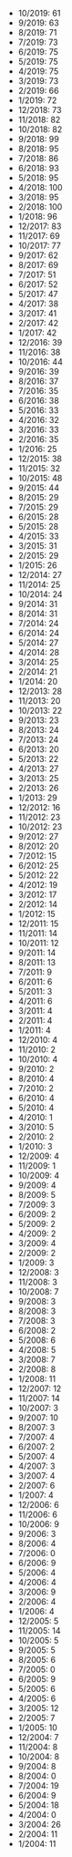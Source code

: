 *  10/2019: 61
*  9/2019: 63
*  8/2019: 71
*  7/2019: 73
*  6/2019: 75
*  5/2019: 75
*  4/2019: 75
*  3/2019: 73
*  2/2019: 66
*  1/2019: 72
*  12/2018: 73
*  11/2018: 82
*  10/2018: 82
*  9/2018: 99
*  8/2018: 95
*  7/2018: 86
*  6/2018: 93
*  5/2018: 95
*  4/2018: 100
*  3/2018: 95
*  2/2018: 100
*  1/2018: 96
*  12/2017: 83
*  11/2017: 69
*  10/2017: 77
*  9/2017: 62
*  8/2017: 69
*  7/2017: 51
*  6/2017: 52
*  5/2017: 47
*  4/2017: 38
*  3/2017: 41
*  2/2017: 42
*  1/2017: 42
*  12/2016: 39
*  11/2016: 38
*  10/2016: 44
*  9/2016: 39
*  8/2016: 37
*  7/2016: 35
*  6/2016: 38
*  5/2016: 33
*  4/2016: 32
*  3/2016: 33
*  2/2016: 35
*  1/2016: 25
*  12/2015: 38
*  11/2015: 32
*  10/2015: 48
*  9/2015: 44
*  8/2015: 29
*  7/2015: 29
*  6/2015: 28
*  5/2015: 28
*  4/2015: 33
*  3/2015: 31
*  2/2015: 29
*  1/2015: 26
*  12/2014: 27
*  11/2014: 25
*  10/2014: 24
*  9/2014: 31
*  8/2014: 31
*  7/2014: 24
*  6/2014: 24
*  5/2014: 27
*  4/2014: 28
*  3/2014: 25
*  2/2014: 21
*  1/2014: 20
*  12/2013: 28
*  11/2013: 20
*  10/2013: 22
*  9/2013: 23
*  8/2013: 24
*  7/2013: 24
*  6/2013: 20
*  5/2013: 22
*  4/2013: 27
*  3/2013: 25
*  2/2013: 26
*  1/2013: 29
*  12/2012: 16
*  11/2012: 23
*  10/2012: 23
*  9/2012: 27
*  8/2012: 20
*  7/2012: 15
*  6/2012: 25
*  5/2012: 22
*  4/2012: 19
*  3/2012: 17
*  2/2012: 14
*  1/2012: 15
*  12/2011: 15
*  11/2011: 14
*  10/2011: 12
*  9/2011: 14
*  8/2011: 13
*  7/2011: 9
*  6/2011: 6
*  5/2011: 3
*  4/2011: 6
*  3/2011: 4
*  2/2011: 4
*  1/2011: 4
*  12/2010: 4
*  11/2010: 2
*  10/2010: 4
*  9/2010: 2
*  8/2010: 4
*  7/2010: 2
*  6/2010: 4
*  5/2010: 4
*  4/2010: 1
*  3/2010: 5
*  2/2010: 2
*  1/2010: 3
*  12/2009: 4
*  11/2009: 1
*  10/2009: 4
*  9/2009: 4
*  8/2009: 5
*  7/2009: 3
*  6/2009: 2
*  5/2009: 2
*  4/2009: 2
*  3/2009: 4
*  2/2009: 2
*  1/2009: 3
*  12/2008: 3
*  11/2008: 3
*  10/2008: 7
*  9/2008: 3
*  8/2008: 3
*  7/2008: 3
*  6/2008: 2
*  5/2008: 6
*  4/2008: 5
*  3/2008: 7
*  2/2008: 8
*  1/2008: 11
*  12/2007: 12
*  11/2007: 14
*  10/2007: 3
*  9/2007: 10
*  8/2007: 3
*  7/2007: 4
*  6/2007: 2
*  5/2007: 4
*  4/2007: 3
*  3/2007: 4
*  2/2007: 6
*  1/2007: 4
*  12/2006: 6
*  11/2006: 6
*  10/2006: 9
*  9/2006: 3
*  8/2006: 4
*  7/2006: 0
*  6/2006: 9
*  5/2006: 4
*  4/2006: 4
*  3/2006: 9
*  2/2006: 4
*  1/2006: 4
*  12/2005: 5
*  11/2005: 14
*  10/2005: 5
*  9/2005: 5
*  8/2005: 6
*  7/2005: 0
*  6/2005: 9
*  5/2005: 6
*  4/2005: 6
*  3/2005: 12
*  2/2005: 7
*  1/2005: 10
*  12/2004: 7
*  11/2004: 8
*  10/2004: 8
*  9/2004: 8
*  8/2004: 0
*  7/2004: 19
*  6/2004: 9
*  5/2004: 18
*  4/2004: 0
*  3/2004: 26
*  2/2004: 11
*  1/2004: 11